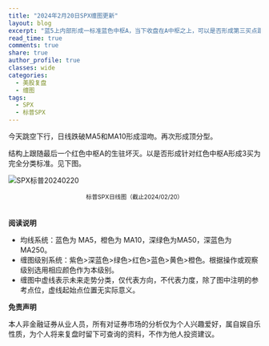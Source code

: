 ```yaml
---
title: "2024年2月20日SPX缠图更新"
layout: blog
excerpt: "蓝5上内部形成一标准蓝色中枢A，当下收盘在A中枢之上，可以是否形成第三买点跟随走势生长。"
read_time: true
comments: true
share: true
author_profile: true
classes: wide
categories:
  - 美股复盘
  - 缠图
tags:
  - SPX
  - 标普SPX
---
```

今天跳空下行，日线跌破MA5和MA10形成湿吻。再次形成顶分型。

结构上跟随最后一个红色中枢A的生驻坏灭。以是否形成针对红色中枢A形成3买为完全分类标准。见下图。

![SPX标普20240220](https://image.olim.cc/2024/2024-02-20-SPX-minute.png)
<small><center>标普SPX日线图（截止2024/02/20）</center></small>　


**阅读说明**

* 均线系统：蓝色为 MA5，橙色为 MA10，深绿色为MA50，深蓝色为MA250。
* 缠图级别系统：紫色>深蓝色>绿色>红色>蓝色>黄色>橙色。根据操作或观察级别选用相应颜色作为本级别。
* 缠图中虚线表示未来走势分类，仅代表方向，不代表力度，除了图中注明的参考点位，虚线起始点位置无实际意义。

**免责声明** 

本人非金融证券从业人员，所有对证券市场的分析仅为个人兴趣爱好，属自娱自乐性质，为个人将来复盘时留下可查询的资料，不作为他人投资建议。

